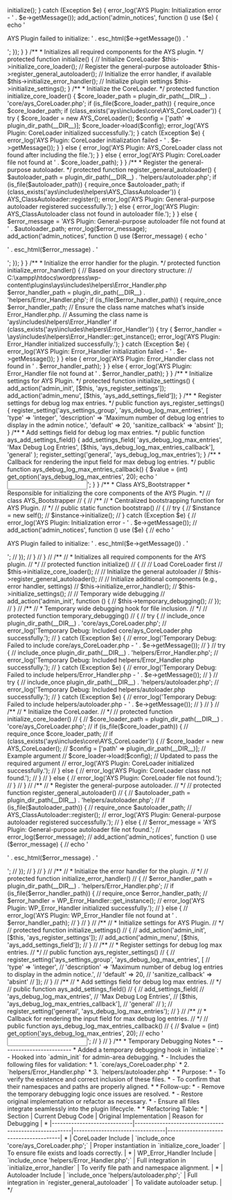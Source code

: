 <?php

namespace ays\includes\core;

use ays\includes\helpers\AYS_ClassAutoloader;
use ays\includes\helpers\WP_Error_Handler;
use Exception; // Added to resolve undefined type for Exception

/**
 * Class AYS_Bootstrapper
 * Responsible for initializing the core components of the AYS Plugin.
 */
class AYS_Bootstrapper
{
    /**
     * Centralized bootstrapping function for AYS Plugin.
     */
    public static function bootstrap()
    {
        try {
            $instance = new self();
            $instance->initialize();
        } catch (Exception $e) {
            error_log('AYS Plugin: Initialization error - ' . $e->getMessage());
            add_action('admin_notices', function () use ($e) {
                echo '<div class="notice notice-error"><p>AYS Plugin failed to initialize: ' . esc_html($e->getMessage()) . '</p></div>';
            });
        }
    }

    /**
     * Initializes all required components for the AYS plugin.
     */
    protected function initialize()
    {
        // Initialize CoreLoader
        $this->initialize_core_loader();

        // Register the general-purpose autoloader
        $this->register_general_autoloader();

        // Initialize the error handler, if available
        $this->initialize_error_handler();

        // Initialize plugin settings
        $this->initialize_settings();
    }

    /**
     * Initialize the CoreLoader.
     */
    protected function initialize_core_loader()
    {
        $core_loader_path = plugin_dir_path(__DIR__) . 'core/ays_CoreLoader.php';
        if (is_file($core_loader_path)) {
            require_once $core_loader_path;

            if (class_exists('ays\includes\core\AYS_CoreLoader')) {
                try {
                    $core_loader = new AYS_CoreLoader();
                    $config = ['path' => plugin_dir_path(__DIR__)];
                    $core_loader->load($config);
                    error_log('AYS Plugin: CoreLoader initialized successfully.');
                } catch (Exception $e) {
                    error_log('AYS Plugin: CoreLoader initialization failed - ' . $e->getMessage());
                }
            } else {
                error_log('AYS Plugin: AYS_CoreLoader class not found after including the file.');
            }
        } else {
            error_log('AYS Plugin: CoreLoader file not found at ' . $core_loader_path);
        }
    }

    /**
     * Register the general-purpose autoloader.
     */
    protected function register_general_autoloader()
    {
        $autoloader_path = plugin_dir_path(__DIR__) . 'helpers/autoloader.php';

        if (is_file($autoloader_path)) {
            require_once $autoloader_path;
            if (class_exists('ays\includes\helpers\AYS_ClassAutoloader')) {
                AYS_ClassAutoloader::register();
                error_log('AYS Plugin: General-purpose autoloader registered successfully.');
            } else {
                error_log('AYS Plugin: AYS_ClassAutoloader class not found in autoloader file.');
            }
        } else {
            $error_message = 'AYS Plugin: General-purpose autoloader file not found at ' . $autoloader_path;
            error_log($error_message);
            add_action('admin_notices', function () use ($error_message) {
                echo '<div class="notice notice-error"><p>' . esc_html($error_message) . '</p></div>';
            });
        }
    }

    /**
     * Initialize the error handler for the plugin.
     */
    protected function initialize_error_handler()
    {
        // Based on your directory structure:
        // C:\xampp\htdocs\wordpress\wp-content\plugins\ays\includes\helpers\Error_Handler.php
        $error_handler_path = plugin_dir_path(__DIR__) . 'helpers/Error_Handler.php';

        if (is_file($error_handler_path)) {
            require_once $error_handler_path;

            // Ensure the class name matches what’s inside Error_Handler.php.
            // Assuming the class name is 'ays\includes\helpers\Error_Handler'
            if (class_exists('ays\includes\helpers\Error_Handler')) {
                try {
                    $error_handler = \ays\includes\helpers\Error_Handler::get_instance();
                    error_log('AYS Plugin: Error_Handler initialized successfully.');
                } catch (Exception $e) {
                    error_log('AYS Plugin: Error_Handler initialization failed - ' . $e->getMessage());
                }
            } else {
                error_log('AYS Plugin: Error_Handler class not found in ' . $error_handler_path);
            }
        } else {
            error_log('AYS Plugin: Error_Handler file not found at ' . $error_handler_path);
        }
    }

    /**
     * Initialize settings for AYS Plugin.
     */
    protected function initialize_settings()
    {
        add_action('admin_init', [$this, 'ays_register_settings']);
        add_action('admin_menu', [$this, 'ays_add_settings_field']);
    }

    /**
     * Register settings for debug log max entries.
     */
    public function ays_register_settings()
    {
        register_setting('ays_settings_group', 'ays_debug_log_max_entries', [
            'type' => 'integer',
            'description' => 'Maximum number of debug log entries to display in the admin notice.',
            'default' => 20,
            'sanitize_callback' => 'absint'
        ]);
    }

    /**
     * Add settings field for debug log max entries.
     */
    public function ays_add_settings_field()
    {
        add_settings_field(
            'ays_debug_log_max_entries',
            'Max Debug Log Entries',
            [$this, 'ays_debug_log_max_entries_callback'],
            'general'
        );
        register_setting('general', 'ays_debug_log_max_entries');
    }

    /**
     * Callback for rendering the input field for max debug log entries.
     */
    public function ays_debug_log_max_entries_callback()
    {
        $value = (int) get_option('ays_debug_log_max_entries', 20);
        echo '<input type="number" id="ays_debug_log_max_entries" name="ays_debug_log_max_entries" value="' . esc_attr($value) . '" min="1">';
    }
}


/**
 * Class AYS_Bootstrapper
 * Responsible for initializing the core components of the AYS Plugin.
 */
// class AYS_Bootstrapper
// {
//     /**
//      * Centralized bootstrapping function for AYS Plugin.
//      */
//     public static function bootstrap()
//     {
//         try {
//             $instance = new self();
//             $instance->initialize();
//         } catch (Exception $e) {
//             error_log('AYS Plugin: Initialization error - ' . $e->getMessage());
//             add_action('admin_notices', function () use ($e) {
//                 echo '<div class="notice notice-error"><p>AYS Plugin failed to initialize: ' . esc_html($e->getMessage()) . '</p></div>';
//             });
//         }
//     }

//     /**
//      * Initializes all required components for the AYS plugin.
//      */
//     protected function initialize()
//     {
//         // Load CoreLoader first
//         $this->initialize_core_loader();

//         // Initialize the general autoloader
//         $this->register_general_autoloader();

//         // Initialize additional components (e.g., error handler, settings)
//         $this->initialize_error_handler();
//         $this->initialize_settings();

//         // Temporary wide debugging
//         add_action('admin_init', function () {
//             $this->temporary_debugging();
//         });
//     }

//     /**
//      * Temporary wide debugging hook for file inclusion.
//      */
//     protected function temporary_debugging()
//     {
//         try {
//             include_once plugin_dir_path(__DIR__) . 'core/ays_CoreLoader.php';
//             error_log('Temporary Debug: Included core/ays_CoreLoader.php successfully.');
//         } catch (Exception $e) {
//             error_log('Temporary Debug: Failed to include core/ays_CoreLoader.php - ' . $e->getMessage());
//         }

//         try {
//             include_once plugin_dir_path(__DIR__) . 'helpers/Error_Handler.php';
//             error_log('Temporary Debug: Included helpers/Error_Handler.php successfully.');
//         } catch (Exception $e) {
//             error_log('Temporary Debug: Failed to include helpers/Error_Handler.php - ' . $e->getMessage());
//         }

//         try {
//             include_once plugin_dir_path(__DIR__) . 'helpers/autoloader.php';
//             error_log('Temporary Debug: Included helpers/autoloader.php successfully.');
//         } catch (Exception $e) {
//             error_log('Temporary Debug: Failed to include helpers/autoloader.php - ' . $e->getMessage());
//         }
//     }

//     /**
//      * Initialize the CoreLoader.
//      */
//     protected function initialize_core_loader()
//     {
//         $core_loader_path = plugin_dir_path(__DIR__) . 'core/ays_CoreLoader.php';
//         if (is_file($core_loader_path)) {
//             require_once $core_loader_path;
//             if (class_exists('ays\includes\core\AYS_CoreLoader')) {
//                 $core_loader = new AYS_CoreLoader();
//                 $config = ['path' => plugin_dir_path(__DIR__)]; // Example argument
//                 $core_loader->load($config); // Updated to pass the required argument
//                 error_log('AYS Plugin: CoreLoader initialized successfully.');
//             } else {
//                 error_log('AYS Plugin: CoreLoader class not found.');
//             }
//         } else {
//             error_log('AYS Plugin: CoreLoader file not found.');
//         }
//     }

//     /**
//      * Register the general-purpose autoloader.
//      */
//     protected function register_general_autoloader()
//     {
//         $autoloader_path = plugin_dir_path(__DIR__) . 'helpers/autoloader.php';

//         if (is_file($autoloader_path)) {
//             require_once $autoloader_path;
//             AYS_ClassAutoloader::register();
//             error_log('AYS Plugin: General-purpose autoloader registered successfully.');
//         } else {
//             $error_message = 'AYS Plugin: General-purpose autoloader file not found.';
//             error_log($error_message);
//             add_action('admin_notices', function () use ($error_message) {
//                 echo '<div class="notice notice-error"><p>' . esc_html($error_message) . '</p></div>';
//             });
//         }
//     }

//     /**
//      * Initialize the error handler for the plugin.
//      */
//     protected function initialize_error_handler()
//     {
//         $error_handler_path = plugin_dir_path(__DIR__) . 'helpers/Error_Handler.php';
//         if (is_file($error_handler_path)) {
//             require_once $error_handler_path;
//             $error_handler = WP_Error_Handler::get_instance();
//             error_log('AYS Plugin: WP_Error_Handler initialized successfully.');
//         } else {
//             error_log('AYS Plugin: WP_Error_Handler file not found at ' . $error_handler_path);
//         }
//     }

//     /**
//      * Initialize settings for AYS Plugin.
//      */
//     protected function initialize_settings()
//     {
//         add_action('admin_init', [$this, 'ays_register_settings']);
//         add_action('admin_menu', [$this, 'ays_add_settings_field']);
//     }

//     /**
//      * Register settings for debug log max entries.
//      */
//     public function ays_register_settings()
//     {
//         register_setting('ays_settings_group', 'ays_debug_log_max_entries', [
//             'type' => 'integer',
//             'description' => 'Maximum number of debug log entries to display in the admin notice.',
//             'default' => 20,
//             'sanitize_callback' => 'absint'
//         ]);
//     }

//     /**
//      * Add settings field for debug log max entries.
//      */
//     public function ays_add_settings_field()
//     {
//         add_settings_field(
//             'ays_debug_log_max_entries',
//             'Max Debug Log Entries',
//             [$this, 'ays_debug_log_max_entries_callback'],
//             'general'
//         );
//         register_setting('general', 'ays_debug_log_max_entries');
//     }

//     /**
//      * Callback for rendering the input field for max debug log entries.
//      */
//     public function ays_debug_log_max_entries_callback()
//     {
//         $value = (int) get_option('ays_debug_log_max_entries', 20);
//         echo '<input type="number" id="ays_debug_log_max_entries" name="ays_debug_log_max_entries" value="' . esc_attr($value) . '" min="1">';
//     }
// }

/**
 * Temporary Debugging Notes
 * -------------------------
 * Added a temporary debugging hook in `initialize`:
 * - Hooked into `admin_init` for admin-area debugging.
 * - Includes the following files for validation:
 *     1. `core/ays_CoreLoader.php`
 *     2. `helpers/Error_Handler.php`
 *     3. `helpers/autoloader.php`
 * 
 * Purpose:
 * - To verify the existence and correct inclusion of these files.
 * - To confirm that their namespaces and paths are properly aligned.
 *
 * Follow-up:
 * - Remove the temporary debugging logic once issues are resolved.
 * - Restore original implementation or refactor as necessary.
 * - Ensure all files integrate seamlessly into the plugin lifecycle.
 *
 * Refactoring Table:
 * | Section                     | Current Debug Code                                     | Original Implementation         | Reason for Debugging                 |
 * |-----------------------------|-------------------------------------------------------|---------------------------------|---------------------------------------|
 * | CoreLoader Include          | `include_once 'core/ays_CoreLoader.php';`            | Proper instantiation in `initialize_core_loader` | To ensure file exists and loads correctly. |
 * | WP_Error_Handler Include    | `include_once 'helpers/Error_Handler.php';`       | Full integration in `initialize_error_handler` | To verify file path and namespace alignment. |
 * | Autoloader Include          | `include_once 'helpers/autoloader.php';`             | Full integration in `register_general_autoloader` | To validate autoloader setup.              |
 */
